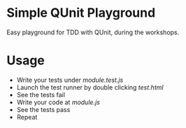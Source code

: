 # Simple QUnit Playground
Easy playground for TDD with QUnit, during the workshops.

# Usage
* Write your tests under *module.test.js*
* Launch the test runner by double clicking *test.html*
* See the tests fail
* Write your code at *module.js*
* See the tests pass
* Repeat
